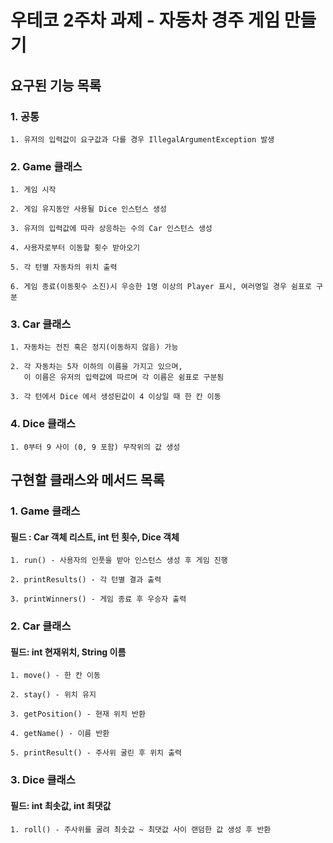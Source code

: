 # 우테코 2주차 과제 - 자동차 경주 게임 만들기

## 요구된 기능 목록 

### 1. 공통

    1. 유저의 입력값이 요구값과 다를 경우 IllegalArgumentException 발생

### 2. Game 클래스

    1. 게임 시작

    2. 게임 유지동안 사용될 Dice 인스턴스 생성

    3. 유저의 입력값에 따라 상응하는 수의 Car 인스턴스 생성

    4. 사용자로부터 이동할 횟수 받아오기

    5. 각 턴별 자동차의 위치 출력

    6. 게임 종료(이동횟수 소진)시 우승한 1명 이상의 Player 표시, 여러명일 경우 쉼표로 구분

### 3. Car 클래스

    1. 자동차는 전진 혹은 정지(이동하지 않음) 가능
 
    2. 각 자동차는 5자 이하의 이름을 가지고 있으며, 
       이 이름은 유저의 입력값에 따르며 각 이름은 쉼표로 구분됨

    3. 각 턴에서 Dice 에서 생성된값이 4 이상일 때 한 칸 이동

### 4. Dice 클래스

    1. 0부터 9 사이 (0, 9 포함) 무작위의 값 생성


## 구현할 클래스와 메서드 목록

### 1. Game 클래스

#### 필드 : Car 객체 리스트, int 턴 횟수, Dice 객체

    1. run() - 사용자의 인풋을 받아 인스턴스 생성 후 게임 진행

    2. printResults() - 각 턴별 결과 출력

    3. printWinners() - 게임 종료 후 우승자 출력

### 2. Car 클래스

#### 필드: int 현재위치, String 이름 

    1. move() - 한 칸 이동
  
    2. stay() - 위치 유지

    3. getPosition() - 현재 위치 반환 

    4. getName() - 이름 반환

    5. printResult() - 주사위 굴린 후 위치 출력

### 3. Dice 클래스

#### 필드: int 최솟값, int 최댓값

    1. roll() - 주사위를 굴려 최솟값 ~ 최댓값 사이 랜덤한 값 생성 후 반환